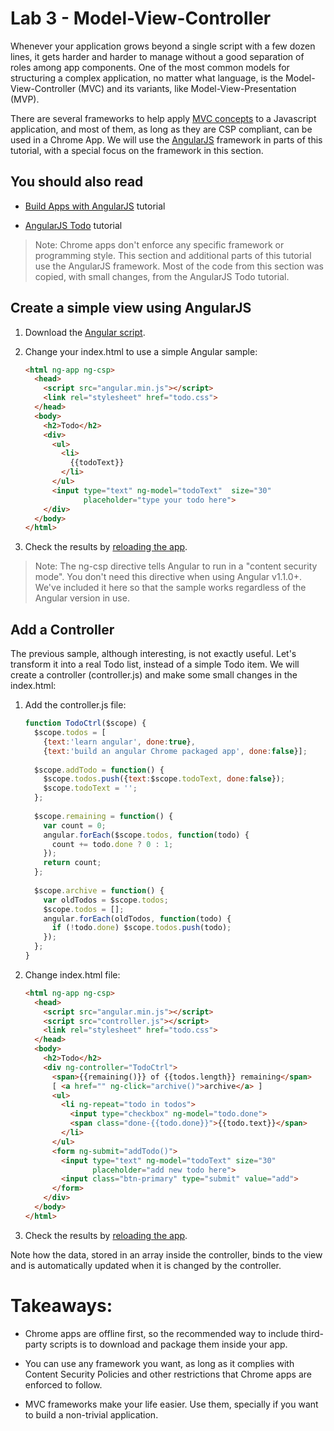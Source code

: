 # Lab 3 - Model-View-Controller

Whenever your application grows beyond a single script with a few dozen lines, it gets
harder and harder to manage without a good separation of roles among app components. One of the most common
models for structuring a complex application, no matter what language, is the Model-View-Controller (MVC) and
its variants, like Model-View-Presentation (MVP).

There are several frameworks to help apply [MVC concepts](http://developer.chrome.com/trunk/apps/app_frameworks.html) to a Javascript application, and most of them,
as long as they are CSP compliant, can be used in a Chrome App. We will use the [AngularJS](http://angularjs.org/) framework in parts of this tutorial, with a special focus on the framework in this section.

## You should also read

* [Build Apps with AngularJS](http://developer.chrome.com/apps/angular_framework.html) tutorial

* [AngularJS Todo](http://angularjs.org/) tutorial

> Note: Chrome apps don't enforce any specific framework or programming style. This section and additional parts of this tutorial use the AngularJS framework. Most of the code from this section was copied, with small changes, from the AngularJS Todo tutorial. 

## Create a simple view using AngularJS

1. Download the [Angular script](http://ajax.googleapis.com/ajax/libs/angularjs/1.0.2/angular.min.js).

1. Change your index.html to use a simple Angular sample:
    ```html
    <html ng-app ng-csp>
      <head>
        <script src="angular.min.js"></script>
        <link rel="stylesheet" href="todo.css">
      </head>
      <body>
        <h2>Todo</h2>
        <div>
          <ul>
            <li>
              {{todoText}}
            </li>
          </ul>
          <input type="text" ng-model="todoText"  size="30"
                 placeholder="type your todo here">
        </div>
      </body>
    </html>
    ```

1. Check the results by [reloading the app](http://developer.chrome.com/trunk/apps/publish_app.html).

> Note: The ng-csp directive tells Angular to run in a "content security mode". You don't need this directive when using Angular v1.1.0+. We've included it here so that the sample works regardless of the Angular version in use.

## Add a Controller

The previous sample, although interesting, is not exactly useful. Let's transform it into a real Todo list, instead of a simple Todo item. We will create a controller (controller.js) and make some small changes in the index.html:

1. Add the controller.js file:
    ``` Javascript
    function TodoCtrl($scope) {
      $scope.todos = [
        {text:'learn angular', done:true},
        {text:'build an angular Chrome packaged app', done:false}];
     
      $scope.addTodo = function() {
        $scope.todos.push({text:$scope.todoText, done:false});
        $scope.todoText = '';
      };
     
      $scope.remaining = function() {
        var count = 0;
        angular.forEach($scope.todos, function(todo) {
          count += todo.done ? 0 : 1;
        });
        return count;
      };
     
      $scope.archive = function() {
        var oldTodos = $scope.todos;
        $scope.todos = [];
        angular.forEach(oldTodos, function(todo) {
          if (!todo.done) $scope.todos.push(todo);
        });
      };
    }
    ```

1. Change index.html file:
    ``` html
    <html ng-app ng-csp>
      <head>
        <script src="angular.min.js"></script>
        <script src="controller.js"></script>
        <link rel="stylesheet" href="todo.css">
      </head>
      <body>
        <h2>Todo</h2>
        <div ng-controller="TodoCtrl">
          <span>{{remaining()}} of {{todos.length}} remaining</span>
          [ <a href="" ng-click="archive()">archive</a> ]
          <ul>
            <li ng-repeat="todo in todos">
              <input type="checkbox" ng-model="todo.done">
              <span class="done-{{todo.done}}">{{todo.text}}</span>
            </li>
          </ul>
          <form ng-submit="addTodo()">
            <input type="text" ng-model="todoText" size="30"
                   placeholder="add new todo here">
            <input class="btn-primary" type="submit" value="add">
          </form>
        </div>
      </body>
    </html>
    ```

1. Check the results by [reloading the app](http://developer.chrome.com/trunk/apps/publish_app.html).

Note how the data, stored in an array inside the controller, binds to the view and is automatically updated when it is changed by the controller.

# Takeaways: 

* Chrome apps are offline first, so the recommended way to include third-party scripts is to download and package them inside your app.

* You can use any framework you want, as long as it complies with Content Security Policies and other restrictions that Chrome apps are enforced to follow.

* MVC frameworks make your life easier. Use them, specially if you want to build a non-trivial application.

